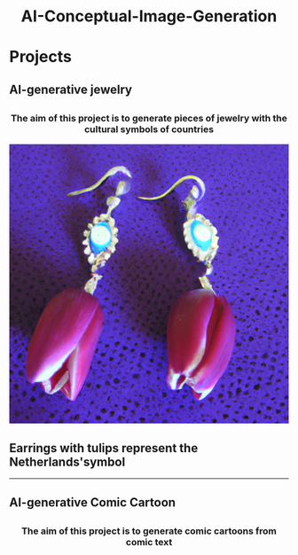 # <h1 align="center">AI-Conceptual-Image-Generation</h1>
# Projects
## AI-generative jewelry
## <h3 align="center">The aim of this project is to generate pieces of jewelry with the cultural symbols of countries</h3>
![earring with tulips](https://github.com/sahar119/AI-Conceptual-Image-Generation/blob/main/images/tulip.png)
## Earrings with tulips represent the Netherlands'symbol   
---
## AI-generative Comic Cartoon
## <h3 align="center">The aim of this project is to generate comic cartoons from comic text</h3>
